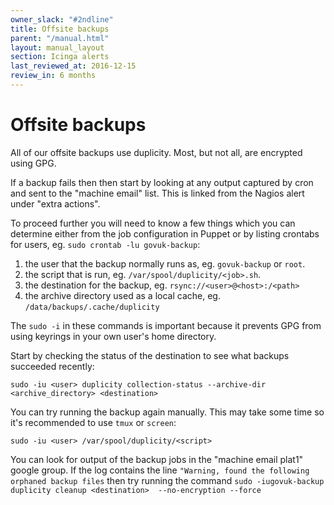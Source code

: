 ```yaml
---
owner_slack: "#2ndline"
title: Offsite backups
parent: "/manual.html"
layout: manual_layout
section: Icinga alerts
last_reviewed_at: 2016-12-15
review_in: 6 months
---
```


# Offsite backups

All of our offsite backups use duplicity. Most, but not all, are
encrypted using GPG.

If a backup fails then then start by looking at any output captured by
cron and sent to the "machine email" list. This is linked from the
Nagios alert under "extra actions".

To proceed further you will need to know a few things which you can
determine either from the job configuration in Puppet or by listing
crontabs for users, eg. `sudo crontab -lu govuk-backup`:

1.  the user that the backup normally runs as, eg. `govuk-backup` or
    `root`.
2.  the script that is run, eg. `/var/spool/duplicity/<job>.sh`.
3.  the destination for the backup, eg. `rsync://<user>@<host>:/<path>`
4.  the archive directory used as a local cache, eg.
    `/data/backups/.cache/duplicity`

<div class="admonition note">

The `sudo -i` in these commands is important because it prevents GPG
from using keyrings in your own user's home directory.

</div>

Start by checking the status of the destination to see what backups
succeeded recently:

    sudo -iu <user> duplicity collection-status --archive-dir <archive_directory> <destination>

You can try running the backup again manually. This may take some time
so it's recommended to use `tmux` or `screen`:

    sudo -iu <user> /var/spool/duplicity/<script>

You can look for output of the backup jobs in the "machine email plat1"
google group. If the log contains the line
`"Warning, found the following orphaned backup files` then try running
the command
`sudo -iugovuk-backup duplicity cleanup <destination>  --no-encryption --force`


